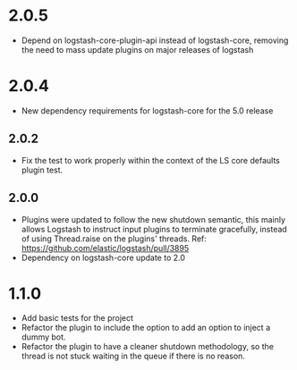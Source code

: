 # 2.0.5
  - Depend on logstash-core-plugin-api instead of logstash-core, removing the need to mass update plugins on major releases of logstash
# 2.0.4
  - New dependency requirements for logstash-core for the 5.0 release
## 2.0.2
 - Fix the test to work properly within the context of the LS core
   defaults plugin test.

## 2.0.0
 - Plugins were updated to follow the new shutdown semantic, this mainly allows Logstash to instruct input plugins to terminate gracefully, 
   instead of using Thread.raise on the plugins' threads. Ref: https://github.com/elastic/logstash/pull/3895
 - Dependency on logstash-core update to 2.0

# 1.1.0
 - Add basic tests for the project
 - Refactor the plugin to include the option to add an option to inject
   a dummy bot.
 - Refactor the plugin to have a cleaner shutdown methodology, so the
   thread is not stuck waiting in the queue if there is no reason.

